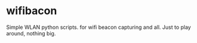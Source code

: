 # wifibacon
Simple WLAN python scripts. for wifi beacon capturing and all.  Just to play around, nothing big.
